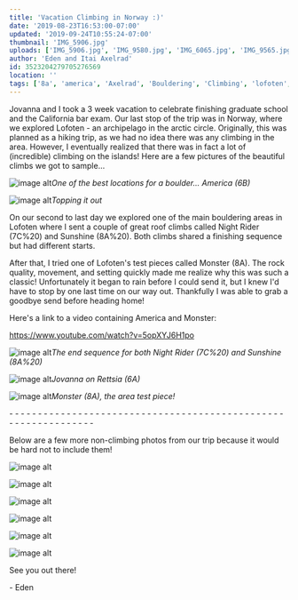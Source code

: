 ```yaml
---
title: 'Vacation Climbing in Norway :)'
date: '2019-08-23T16:53:00-07:00'
updated: '2019-09-24T10:55:24-07:00'
thumbnail: 'IMG_5906.jpg'
uploads: ['IMG_5906.jpg', 'IMG_9580.jpg', 'IMG_6065.jpg', 'IMG_9565.jpg', 'A5904E17-7F2C-4CF1-A27E-62A953A30CFD.JPG', 'IMG_9280.jpg', 'IMG_9360.jpg', 'IMG_9385.jpg', 'IMG_9482.jpg', 'IMG_9578.jpg', 'IMG_9594.jpg']
author: 'Eden and Itai Axelrad'
id: 3523204279705276569
location: ''
tags: ['8a', 'america', 'Axelrad', 'Bouldering', 'Climbing', 'lofoten', 'monster', 'norway', 'v11']
---
```

Jovanna and I took a 3 week vacation to celebrate finishing graduate school and the California bar exam. Our last stop of the trip was in Norway, where we explored Lofoten - an archipelago in the arctic circle. Originally, this was planned as a hiking trip, as we had no idea there was any climbing in the area. However, I eventually realized that there was in fact a lot of (incredible) climbing on the islands! Here are a few pictures of the beautiful climbs we got to sample...

![image alt](uploads/IMG_5906.jpg)*One of the best locations for a boulder... America (6B)*

![image alt](uploads/IMG_9580.jpg)*Topping it out*

On our second to last day we explored one of the main bouldering areas in Lofoten where I sent a couple of great roof climbs called Night Rider (7C%20) and Sunshine (8A%20). Both climbs shared a finishing sequence but had different starts.

After that, I tried one of Lofoten's test pieces called Monster (8A). The rock quality, movement, and setting quickly made me realize why this was such a classic! Unfortunately it began to rain before I could send it, but I knew I'd have to stop by one last time on our way out. Thankfully I was able to grab a goodbye send before heading home!

Here's a link to a video containing America and Monster:

<https://www.youtube.com/watch?v=5opXYJ6H1po>

![image alt](uploads/IMG_6065.jpg)*The end sequence for both Night Rider (7C%20) and Sunshine (8A%20)*

![image alt](uploads/IMG_9565.jpg)*Jovanna on Rettsia (6A)*

![image alt](uploads/A5904E17-7F2C-4CF1-A27E-62A953A30CFD.JPG)*Monster (8A), the area test piece!*

\- - - - - - - - - - - - - - - - - - - - - - - - - - - - - - - - - - - - - - - - - - - - - - - - - - - - - - - - - - - - - - -

Below are a few more non-climbing photos from our trip because it would be hard not to include them!

![image alt](uploads/IMG_9280.jpg)

![image alt](uploads/IMG_9360.jpg)

![image alt](uploads/IMG_9385.jpg)

![image alt](uploads/IMG_9482.jpg)

![image alt](uploads/IMG_9578.jpg)

![image alt](uploads/IMG_9594.jpg)

See you out there! 

\- Eden

